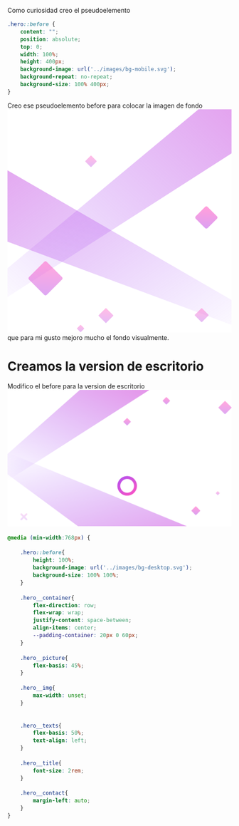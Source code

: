 

Como curiosidad creo el pseudoelemento

```css
.hero::before {
    content: "";
    position: absolute;
    top: 0;
    width: 100%;
    height: 400px;
    background-image: url('../images/bg-mobile.svg');
    background-repeat: no-repeat;
    background-size: 100% 400px;
}
```

Creo ese pseudoelemento before para colocar la imagen de fondo ![bg-mobile.svg](images/bg-mobile.svg)que para mi gusto mejoro mucho el fondo visualmente.


# Creamos la version de escritorio 

Modifico el before para la version de escritorio
![bg-desktop](images/bg-desktop.svg)

```css
@media (min-width:768px) {
    
    .hero::before{
        height: 100%;
        background-image: url('../images/bg-desktop.svg');
        background-size: 100% 100%;
    }

    .hero__container{
        flex-direction: row;
        flex-wrap: wrap;
        justify-content: space-between;
        align-items: center;
        --padding-container: 20px 0 60px;
    }

    .hero__picture{
        flex-basis: 45%;
    }

    .hero__img{
        max-width: unset; 
    }


    .hero__texts{
        flex-basis: 50%;
        text-align: left;
    }
    
    .hero__title{
        font-size: 2rem;
    }

    .hero__contact{
        margin-left: auto;
    }
}
```